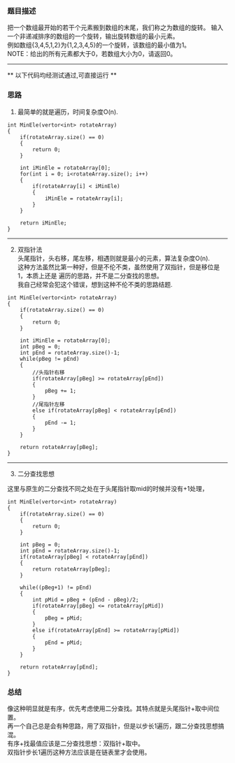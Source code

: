 ### 题目描述
把一个数组最开始的若干个元素搬到数组的末尾，我们称之为数组的旋转。   输入一个非递减排序的数组的一个旋转，输出旋转数组的最小元素。   
例如数组{3,4,5,1,2}为{1,2,3,4,5}的一个旋转，该数组的最小值为1。   
NOTE：给出的所有元素都大于0，若数组大小为0，请返回0。   

****
** 以下代码均经测试通过,可直接运行 **

### 思路   
1. 最简单的就是遍历，时间复杂度O(n).   

```
int MinEle(vertor<int> rotateArray)
{
	if(rotateArray.size() == 0)
	{
		return 0;
	}

	int iMinEle = rotateArray[0];
	for(int i = 0; i<rotateArray.size(); i++)
	{
		if(rotateArray[i] < iMinEle)
		{
			iMinEle = rotateArray[i];
		}
	}

	return iMinEle;
}
```

****
2. 双指针法   
头尾指针，头右移，尾左移，相遇则就是最小的元素，算法复杂度O(n).   
这种方法虽然比第一种好，但是不伦不类，虽然使用了双指针，但是移位是1，本质上还是
遍历的思路，并不是二分查找的思想。   
我自己经常会犯这个错误，想到这种不伦不类的思路结题. 

```
int MinEle(vertor<int> rotateArray)
{
	if(rotateArray.size() == 0)
	{
		return 0;
	}

	int iMinEle = rotateArray[0];
	int pBeg = 0;
	int pEnd = rotateArray.size()-1;
	while(pBeg != pEnd)
	{
		//头指针右移
		if(rotateArray[pBeg] >= rotateArray[pEnd])
		{
			pBeg += 1;
		}
		//尾指针左移
		else if(rotateArray[pBeg] < rotateArray[pEnd])
		{
			pEnd -= 1;
		}
	}

	return rotateArray[pBeg];
}
```

****
3. 二分查找思想

这里与原生的二分查找不同之处在于头尾指针取mid的时候并没有+1处理，

```
int MinEle(vertor<int> rotateArray)
{
	if(rotateArray.size() == 0)
	{
		return 0;
	}

	int pBeg = 0;
	int pEnd = rotateArray.size()-1;
	if(rotateArray[pBeg] < rotateArray[pEnd])
	{
		return rotateArray[pBeg];
	}

	while((pBeg+1) != pEnd)
	{
		int pMid = pBeg + (pEnd - pBeg)/2;
		if(rotateArray[pBeg] <= rotateArray[pMid])
		{
			pBeg = pMid;
		}
		else if(rotateArray[pEnd] >= rotateArray[pMid])
		{
			pEnd = pMid;
		}
	}

	return rotateArray[pEnd];
}
```

### 总结
像这种明显就是有序，优先考虑使用二分查找。其特点就是头尾指针+取中间位置。    
再一个自己总是会有种思路，用了双指针，但是以步长1遍历，跟二分查找思想搞混。     
有序+找最值应该是二分查找思想：双指针+取中。     
双指针步长1遍历这种方法应该是在链表里才会使用。 
